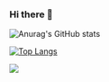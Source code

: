 ### Hi there 👋

<!--
**100milliongold/100milliongold** is a ✨ _special_ ✨ repository because its `README.md` (this file) appears on your GitHub profile.

Here are some ideas to get you started:

- 🔭 I’m currently working on ...
- 🌱 I’m currently learning ...
- 👯 I’m looking to collaborate on ...
- 🤔 I’m looking for help with ...
- 💬 Ask me about ...
- 📫 How to reach me: ...
- 😄 Pronouns: ...
- ⚡ Fun fact: ...
-->
![Anurag's GitHub stats](https://github-readme-stats.vercel.app/api?username=100milliongold&show_icons=true)


[![Top Langs](https://github-readme-stats.vercel.app/api/top-langs/?username=100milliongold)](https://github.com/100milliongold/github-readme-stats)

<a href="https://opgc.me/#/users/100milliongold" target="_blank"><img src="https://api.opgc.me/githubs/users/100milliongold/tag/?theme=basic" /></a>
